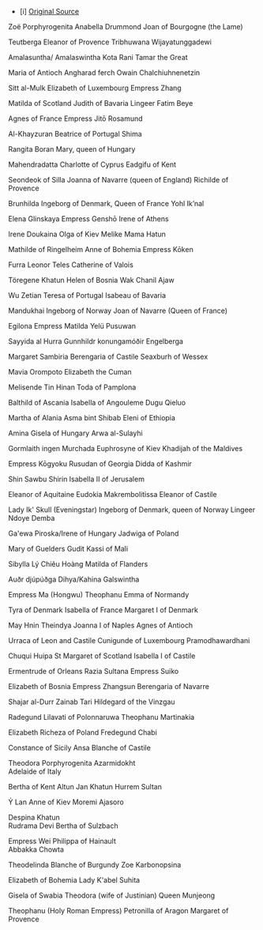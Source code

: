 - [i] [Original Source](https://docs.google.com/spreadsheets/d/1hqAher6ymeDMj1N5J_KLRoRpyQ_9ord2NogBkPY-OmI/edit#gid=0) 

Zoë Porphyrogenita
Anabella Drummond
Joan of Bourgogne (the Lame)

Teutberga
Eleanor of Provence
Tribhuwana Wijayatunggadewi

Amalasuntha/ Amalaswintha
Kota Rani
Tamar the Great

Maria of Antioch
Angharad ferch Owain
Chalchiuhnenetzin

Sitt al-Mulk
Elizabeth of Luxembourg
Empress Zhang 

Matilda of Scotland 
Judith of Bavaria 
Lingeer Fatim Beye

Agnes of France
Empress Jitō
Rosamund

Al-Khayzuran
Beatrice of Portugal
Shima

Rangita
Boran
Mary, queen of Hungary

Mahendradatta
Charlotte of Cyprus
Eadgifu of Kent

Seondeok of Silla
Joanna of Navarre (queen of England)
Richilde of Provence

Brunhilda
Ingeborg of Denmark, Queen of France
Yohl Ikʼnal

Elena Glinskaya
Empress Genshō
Irene of Athens

Irene Doukaina
Olga of Kiev
Melike Mama Hatun

Mathilde of Ringelheim
Anne of Bohemia
Empress Kōken

Furra
Leonor Teles
Catherine of Valois

Töregene Khatun
Helen of Bosnia
Wak Chanil Ajaw

Wu Zetian
Teresa of Portugal
Isabeau of Bavaria

Mandukhai
Ingeborg of Norway
Joan of Navarre (Queen of France)

Egilona
Empress Matilda
Yelü Pusuwan

Sayyida al Hurra
Gunnhildr konungamóðir 
Engelberga

Margaret Sambiria
Berengaria of Castile
Seaxburh of Wessex

Mavia
Orompoto
Elizabeth the Cuman

Melisende 
Tin Hinan 
Toda of Pamplona

Balthild of Ascania 
Isabella of Angouleme
Dugu Qieluo

Martha of Alania
Asma bint Shibab
Eleni of Ethiopia

Amina
Gisela of Hungary
Arwa al-Sulayhi  

Gormlaith ingen Murchada
Euphrosyne of Kiev
Khadijah of the Maldives 

Empress Kōgyoku
Rusudan of Georgia
Didda of Kashmir

Shin Sawbu
Shirin
Isabella II of Jerusalem

Eleanor of Aquitaine
Eudokia Makrembolitissa
Eleanor of Castile

Lady Ik' Skull (Eveningstar) 
Ingeborg of Denmark, queen of Norway
Lingeer Ndoye Demba 

Ga'ewa 
Piroska/Irene of Hungary
Jadwiga of Poland

Mary of Guelders
Gudit
Kassi of Mali

Sibylla
Lý Chiêu Hoàng 
Matilda of Flanders

Auðr djúpúðga
Dihya/Kahina
Galswintha 

Empress Ma (Hongwu)
Theophanu
Emma of Normandy

Tyra of Denmark
Isabella of France
Margaret I of Denmark

May Hnin Theindya 
Joanna I of Naples
Agnes of Antioch

Urraca of Leon and Castile
Cunigunde of Luxembourg
Pramodhawardhani 

Chuqui Huipa 
St Margaret of Scotland
Isabella I of Castile

Ermentrude of Orleans 
Razia Sultana
Empress Suiko 

Elizabeth of Bosnia
Empress Zhangsun 
Berengaria of Navarre

Shajar al-Durr
Zainab Tari 
Hildegard of the Vinzgau

Radegund
Lilavati of Polonnaruwa
Theophanu Martinakia

Elizabeth Richeza of Poland 
Fredegund
Chabi 

Constance of Sicily
Ansa
Blanche of Castile

Theodora Porphyrogenita
Azarmidokht  
Adelaide of Italy

Bertha of Kent
Altun Jan Khatun
Hurrem Sultan 

Ỷ Lan 
Anne of Kiev 
Moremi Ajasoro

Despina Khatun  
Rudrama Devi
Bertha of Sulzbach

Empress Wei
Philippa of Hainault  
Abbakka Chowta

Theodelinda
Blanche of Burgundy
Zoe Karbonopsina

Elizabeth of Bohemia
Lady K'abel
Suhita

Gisela of Swabia
Theodora (wife of Justinian)
Queen Munjeong

Theophanu (Holy Roman Empress) 
Petronilla of Aragon
Margaret of Provence